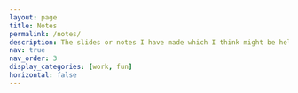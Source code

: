 ```yaml
---
layout: page
title: Notes
permalink: /notes/
description: The slides or notes I have made which I think might be helpful.
nav: true
nav_order: 3
display_categories: [work, fun]
horizontal: false
---
```

